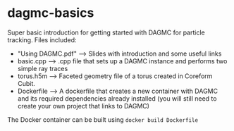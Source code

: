 # dagmc-basics
Super basic introduction for getting started with DAGMC for particle tracking. Files included: 
- "Using DAGMC.pdf" --> Slides with introduction and some useful links
- basic.cpp --> .cpp file that sets up a DAGMC instance and performs two simple ray traces
- torus.h5m --> Faceted geometry file of a torus created in Coreform Cubit.
- Dockerfile --> A dockerfile that creates a new container with DAGMC and its required dependencies already installed (you will still need to create your own project that links to DAGMC)

The Docker container can be built using `docker build Dockerfile` 
